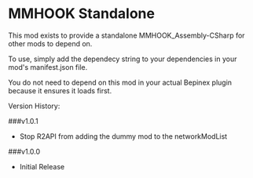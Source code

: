 # MMHOOK Standalone

This mod exists to provide a standalone MMHOOK_Assembly-CSharp for other mods to depend on. 

To use, simply add the dependecy string to your dependencies in your mod's manifest.json file.

You do not need to depend on this mod in your actual Bepinex plugin because it ensures it loads first.

Version History:

###v1.0.1
- Stop R2API from adding the dummy mod to the networkModList 

###v1.0.0
- Initial Release